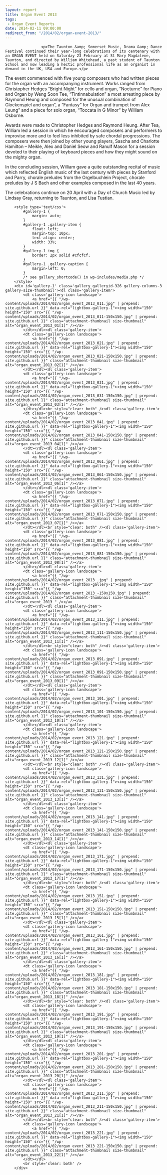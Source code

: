 ```yaml
---
layout: report
title: Organ Event 2013
tags: 
 - Organ Event Reports
date: 2014-02-11 09:00:00
redirect_from: "/2014/02/organ-event-2013/"
---
```

<section>

                    
                    <p>The Taunton &amp; Somerset Music, Drama &amp; Dance Festival continued their year-long celebrations of its centenary with an ORGAN EVENT held on Saturday 23 February at St Mary Magdalene, Taunton, and directed by William Whitehead, a past student of Taunton School and now leading a hectic professional life as an organist in demand in the UK, USA and Europe.</p>
<p>The event commenced with five young composers who had written pieces for the organ with an accompanying instrument. Works ranged from Christopher Hedges “Bright Night” for cello and organ, “Nocturne” for Piano and Organ by Weng Soon Tee, “Tintinnabulation” a most arresting piece by Raymond Heung and composed for the unusual combination of Glockenspiel and organ”, a “Fantasy” for Organ and trumpet from Alex Leung” and a piece for solo organ, “Toccata in G Minor” by William Osborne.</p>
<p>Awards were made to Christopher Hedges and Raymond Heung. After Tea, William led a session in which he encouraged composers and performers to improvise more and to feel less inhibited by safe chordal progressions. The composers were then joined by other young players, Sascha and Charlotte Hamilton &#8211; Meikle, Alex and Daniel Seow and Ranulf Mason for a session devoted to their playing of keyboard pieces and how they might sound on the mighty organ.</p>
<p>In the concluding session, William gave a quite outstanding recital of music which reflected English music of the last century with pieces by Stanford and Parry, chorale preludes from the Orgelbuchlein Project, chorale preludes by J S Bach and other examples composed in the last 40 years.</p>
<p>The celebrations continue on 20 April with a Day of Church Music led by Lindsay Gray, returning to Taunton, and Lisa Tustian.</p>

		<style type='text/css'>
			#gallery-1 {
				margin: auto;
			}
			#gallery-1 .gallery-item {
				float: left;
				margin-top: 10px;
				text-align: center;
				width: 33%;
			}
			#gallery-1 img {
				border: 2px solid #cfcfcf;
			}
			#gallery-1 .gallery-caption {
				margin-left: 0;
			}
			/* see gallery_shortcode() in wp-includes/media.php */
		</style>
		<div id='gallery-1' class='gallery galleryid-326 gallery-columns-3 gallery-size-thumbnail'><dl class='gallery-item'>
			<dt class='gallery-icon landscape'>
				<a href="{{ "/wp-content/uploads/2014/02/organ_event_2013_011.jpg" | prepend: site.github.url }}" data-rel="lightbox-gallery-1"><img width="150" height="150" src="{{ "/wp-content/uploads/2014/02/organ_event_2013_011-150x150.jpg" | prepend: site.github.url }}" class="attachment-thumbnail size-thumbnail" alt="organ_event_2013_01[1]" /></a>
			</dt></dl><dl class='gallery-item'>
			<dt class='gallery-icon landscape'>
				<a href="{{ "/wp-content/uploads/2014/02/organ_event_2013_021.jpg" | prepend: site.github.url }}" data-rel="lightbox-gallery-1"><img width="150" height="150" src="{{ "/wp-content/uploads/2014/02/organ_event_2013_021-150x150.jpg" | prepend: site.github.url }}" class="attachment-thumbnail size-thumbnail" alt="organ_event_2013_02[1]" /></a>
			</dt></dl><dl class='gallery-item'>
			<dt class='gallery-icon landscape'>
				<a href="{{ "/wp-content/uploads/2014/02/organ_event_2013_031.jpg" | prepend: site.github.url }}" data-rel="lightbox-gallery-1"><img width="150" height="150" src="{{ "/wp-content/uploads/2014/02/organ_event_2013_031-150x150.jpg" | prepend: site.github.url }}" class="attachment-thumbnail size-thumbnail" alt="organ_event_2013_03[1]" /></a>
			</dt></dl><br style="clear: both" /><dl class='gallery-item'>
			<dt class='gallery-icon landscape'>
				<a href="{{ "/wp-content/uploads/2014/02/organ_event_2013_041.jpg" | prepend: site.github.url }}" data-rel="lightbox-gallery-1"><img width="150" height="150" src="{{ "/wp-content/uploads/2014/02/organ_event_2013_041-150x150.jpg" | prepend: site.github.url }}" class="attachment-thumbnail size-thumbnail" alt="organ_event_2013_04[1]" /></a>
			</dt></dl><dl class='gallery-item'>
			<dt class='gallery-icon landscape'>
				<a href="{{ "/wp-content/uploads/2014/02/organ_event_2013_061.jpg" | prepend: site.github.url }}" data-rel="lightbox-gallery-1"><img width="150" height="150" src="{{ "/wp-content/uploads/2014/02/organ_event_2013_061-150x150.jpg" | prepend: site.github.url }}" class="attachment-thumbnail size-thumbnail" alt="organ_event_2013_06[1]" /></a>
			</dt></dl><dl class='gallery-item'>
			<dt class='gallery-icon landscape'>
				<a href="{{ "/wp-content/uploads/2014/02/organ_event_2013_071.jpg" | prepend: site.github.url }}" data-rel="lightbox-gallery-1"><img width="150" height="150" src="{{ "/wp-content/uploads/2014/02/organ_event_2013_071-150x150.jpg" | prepend: site.github.url }}" class="attachment-thumbnail size-thumbnail" alt="organ_event_2013_07[1]" /></a>
			</dt></dl><br style="clear: both" /><dl class='gallery-item'>
			<dt class='gallery-icon landscape'>
				<a href="{{ "/wp-content/uploads/2014/02/organ_event_2013_081.jpg" | prepend: site.github.url }}" data-rel="lightbox-gallery-1"><img width="150" height="150" src="{{ "/wp-content/uploads/2014/02/organ_event_2013_081-150x150.jpg" | prepend: site.github.url }}" class="attachment-thumbnail size-thumbnail" alt="organ_event_2013_08[1]" /></a>
			</dt></dl><dl class='gallery-item'>
			<dt class='gallery-icon landscape'>
				<a href="{{ "/wp-content/uploads/2014/02/organ_event_2013_.jpg" | prepend: site.github.url }}" data-rel="lightbox-gallery-1"><img width="150" height="150" src="{{ "/wp-content/uploads/2014/02/organ_event_2013_-150x150.jpg" | prepend: site.github.url }}" class="attachment-thumbnail size-thumbnail" alt="organ_event_2013_" /></a>
			</dt></dl><dl class='gallery-item'>
			<dt class='gallery-icon landscape'>
				<a href="{{ "/wp-content/uploads/2014/02/organ_event_2013_111.jpg" | prepend: site.github.url }}" data-rel="lightbox-gallery-1"><img width="150" height="150" src="{{ "/wp-content/uploads/2014/02/organ_event_2013_111-150x150.jpg" | prepend: site.github.url }}" class="attachment-thumbnail size-thumbnail" alt="organ_event_2013_11[1]" /></a>
			</dt></dl><br style="clear: both" /><dl class='gallery-item'>
			<dt class='gallery-icon landscape'>
				<a href="{{ "/wp-content/uploads/2014/02/organ_event_2013_091.jpg" | prepend: site.github.url }}" data-rel="lightbox-gallery-1"><img width="150" height="150" src="{{ "/wp-content/uploads/2014/02/organ_event_2013_091-150x150.jpg" | prepend: site.github.url }}" class="attachment-thumbnail size-thumbnail" alt="organ_event_2013_09[1]" /></a>
			</dt></dl><dl class='gallery-item'>
			<dt class='gallery-icon landscape'>
				<a href="{{ "/wp-content/uploads/2014/02/organ_event_2013_101.jpg" | prepend: site.github.url }}" data-rel="lightbox-gallery-1"><img width="150" height="150" src="{{ "/wp-content/uploads/2014/02/organ_event_2013_101-150x150.jpg" | prepend: site.github.url }}" class="attachment-thumbnail size-thumbnail" alt="organ_event_2013_10[1]" /></a>
			</dt></dl><dl class='gallery-item'>
			<dt class='gallery-icon landscape'>
				<a href="{{ "/wp-content/uploads/2014/02/organ_event_2013_121.jpg" | prepend: site.github.url }}" data-rel="lightbox-gallery-1"><img width="150" height="150" src="{{ "/wp-content/uploads/2014/02/organ_event_2013_121-150x150.jpg" | prepend: site.github.url }}" class="attachment-thumbnail size-thumbnail" alt="organ_event_2013_12[1]" /></a>
			</dt></dl><br style="clear: both" /><dl class='gallery-item'>
			<dt class='gallery-icon landscape'>
				<a href="{{ "/wp-content/uploads/2014/02/organ_event_2013_131.jpg" | prepend: site.github.url }}" data-rel="lightbox-gallery-1"><img width="150" height="150" src="{{ "/wp-content/uploads/2014/02/organ_event_2013_131-150x150.jpg" | prepend: site.github.url }}" class="attachment-thumbnail size-thumbnail" alt="organ_event_2013_13[1]" /></a>
			</dt></dl><dl class='gallery-item'>
			<dt class='gallery-icon landscape'>
				<a href="{{ "/wp-content/uploads/2014/02/organ_event_2013_141.jpg" | prepend: site.github.url }}" data-rel="lightbox-gallery-1"><img width="150" height="150" src="{{ "/wp-content/uploads/2014/02/organ_event_2013_141-150x150.jpg" | prepend: site.github.url }}" class="attachment-thumbnail size-thumbnail" alt="organ_event_2013_14[1]" /></a>
			</dt></dl><dl class='gallery-item'>
			<dt class='gallery-icon landscape'>
				<a href="{{ "/wp-content/uploads/2014/02/organ_event_2013_171.jpg" | prepend: site.github.url }}" data-rel="lightbox-gallery-1"><img width="150" height="150" src="{{ "/wp-content/uploads/2014/02/organ_event_2013_171-150x150.jpg" | prepend: site.github.url }}" class="attachment-thumbnail size-thumbnail" alt="organ_event_2013_17[1]" /></a>
			</dt></dl><br style="clear: both" /><dl class='gallery-item'>
			<dt class='gallery-icon landscape'>
				<a href="{{ "/wp-content/uploads/2014/02/organ_event_2013_151.jpg" | prepend: site.github.url }}" data-rel="lightbox-gallery-1"><img width="150" height="150" src="{{ "/wp-content/uploads/2014/02/organ_event_2013_151-150x150.jpg" | prepend: site.github.url }}" class="attachment-thumbnail size-thumbnail" alt="organ_event_2013_15[1]" /></a>
			</dt></dl><dl class='gallery-item'>
			<dt class='gallery-icon landscape'>
				<a href="{{ "/wp-content/uploads/2014/02/organ_event_2013_161.jpg" | prepend: site.github.url }}" data-rel="lightbox-gallery-1"><img width="150" height="150" src="{{ "/wp-content/uploads/2014/02/organ_event_2013_161-150x150.jpg" | prepend: site.github.url }}" class="attachment-thumbnail size-thumbnail" alt="organ_event_2013_16[1]" /></a>
			</dt></dl><dl class='gallery-item'>
			<dt class='gallery-icon landscape'>
				<a href="{{ "/wp-content/uploads/2014/02/organ_event_2013_181.jpg" | prepend: site.github.url }}" data-rel="lightbox-gallery-1"><img width="150" height="150" src="{{ "/wp-content/uploads/2014/02/organ_event_2013_181-150x150.jpg" | prepend: site.github.url }}" class="attachment-thumbnail size-thumbnail" alt="organ_event_2013_18[1]" /></a>
			</dt></dl><br style="clear: both" /><dl class='gallery-item'>
			<dt class='gallery-icon landscape'>
				<a href="{{ "/wp-content/uploads/2014/02/organ_event_2013_191.jpg" | prepend: site.github.url }}" data-rel="lightbox-gallery-1"><img width="150" height="150" src="{{ "/wp-content/uploads/2014/02/organ_event_2013_191-150x150.jpg" | prepend: site.github.url }}" class="attachment-thumbnail size-thumbnail" alt="organ_event_2013_19[1]" /></a>
			</dt></dl><dl class='gallery-item'>
			<dt class='gallery-icon landscape'>
				<a href="{{ "/wp-content/uploads/2014/02/organ_event_2013_201.jpg" | prepend: site.github.url }}" data-rel="lightbox-gallery-1"><img width="150" height="150" src="{{ "/wp-content/uploads/2014/02/organ_event_2013_201-150x150.jpg" | prepend: site.github.url }}" class="attachment-thumbnail size-thumbnail" alt="organ_event_2013_20[1]" /></a>
			</dt></dl><dl class='gallery-item'>
			<dt class='gallery-icon landscape'>
				<a href="{{ "/wp-content/uploads/2014/02/organ_event_2013_211.jpg" | prepend: site.github.url }}" data-rel="lightbox-gallery-1"><img width="150" height="150" src="{{ "/wp-content/uploads/2014/02/organ_event_2013_211-150x150.jpg" | prepend: site.github.url }}" class="attachment-thumbnail size-thumbnail" alt="organ_event_2013_21[1]" /></a>
			</dt></dl><br style="clear: both" /><dl class='gallery-item'>
			<dt class='gallery-icon landscape'>
				<a href="{{ "/wp-content/uploads/2014/02/organ_event_2013_221.jpg" | prepend: site.github.url }}" data-rel="lightbox-gallery-1"><img width="150" height="150" src="{{ "/wp-content/uploads/2014/02/organ_event_2013_221-150x150.jpg" | prepend: site.github.url }}" class="attachment-thumbnail size-thumbnail" alt="organ_event_2013_22[1]" /></a>
			</dt></dl>
			<br style='clear: both' />
		</div>


                
</section>
